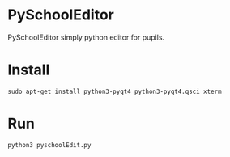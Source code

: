 # PySchoolEditor
PySchoolEditor simply python editor for pupils.

# Install
```
sudo apt-get install python3-pyqt4 python3-pyqt4.qsci xterm

```

# Run
```
python3 pyschoolEdit.py

```
